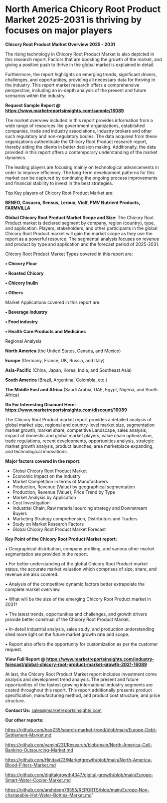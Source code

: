 # North America Chicory Root Product Market 2025-2031 is thriving by focuses on major players

<Strong> Chicory Root Product Market Overview 2025 - 2031</strong>

The rising technology in Chicory Root Product Market is also depicted in this research report. Factors that are boosting the growth of the market, and giving a positive push to thrive in the global market is explained in detail.

Furthermore, the report highlights on emerging trends, significant drivers, challenges, and opportunities, providing all necessary data for thriving in the industry. This report market research offers a comprehensive perspective, including an in-depth analysis of the present and future scenarios within the industry.

<strong>Request Sample Report @ <a href=https://www.marketreportsinsights.com/sample/16089>https://www.marketreportsinsights.com/sample/16089</a></strong>

The market overview included in this report provides information from a wide range of resources like government organizations, established companies, trade and industry associations, industry brokers and other such regulatory and non-regulatory bodies. The data acquired from these organizations authenticate the Chicory Root Product research report, thereby aiding the clients in better decision making. Additionally, the data provided in this report offers a contemporary understanding of the market dynamics.

The leading players are focusing mainly on technological advancements in order to improve efficiency. The long-term development patterns for this market can be captured by continuing the ongoing process improvements and financial stability to invest in the best strategies.

Top Key players of Chicory Root Product Market are:

<strong>BENEO, Cosucra, Sensus, Leroux, Violf, PMV Nutrient Products, FARMVILLA</strong>

<strong><b>Global Chicory Root Product Market Scope and Size:</b></strong>
The Chicory Root Product market is declared segment by company, region (country), type, and application. Players, stakeholders, and other participants in the global Chicory Root Product market will gain the market scope as they use the report as a powerful resource. The segmental analysis focuses on revenue and product by type and application and the forecast period of 2025-2031.

Chicory Root Product Market Types covered in this report are:

<strong>• Chicory Flour

• Roasted Chicory

• Chicory Inulin

• Others</strong>

Market Applications covered in this report are:

<strong>• Beverage Industry

• Food industry

• Health Care Products and Medicines</strong> 

Regional Analysis

<strong>North America</strong> (the United States, Canada, and Mexico)

<strong>Europe</strong> (Germany, France, UK, Russia, and Italy)

<strong>Asia-Pacific</strong> (China, Japan, Korea, India, and Southeast Asia)

<strong>South America</strong> (Brazil, Argentina, Colombia, etc.)

<strong>The Middle East and Africa</strong> (Saudi Arabia, UAE, Egypt, Nigeria, and South Africa)

<strong>Go For Interesting Discount Here: <a href=https://www.marketreportsinsights.com/discount/16089>https://www.marketreportsinsights.com/discount/16089</a></strong>

The Chicory Root Product market report provides a detailed analysis of global market size, regional and country-level market size, segmentation market growth, market share, competitive Landscape, sales analysis, impact of domestic and global market players, value chain optimization, trade regulations, recent developments, opportunities analysis, strategic market growth analysis, product launches, area marketplace expanding, and technological innovations.

<strong><b>Major factors covered in the report:</b></strong>
<ul>
  <li>Global Chicory Root Product Market </li>
  <li>Economic Impact on the Industry</li>
  <li>Market Competition in terms of Manufacturers</li>
  <li>Production, Revenue (Value) by geographical segmentation</li>
  <li>Production, Revenue (Value), Price Trend by Type</li>
  <li>Market Analysis by Application</li>
  <li>Cost Investigation</li>
  <li>Industrial Chain, Raw material sourcing strategy and Downstream Buyers</li>
  <li>Marketing Strategy comprehension, Distributors and Traders</li>
  <li>Study on Market Research Factors</li>
  <li>Global Chicory Root Product Market Forecast</li>
</ul>

<strong><b>Key Point of the Chicory Root Product Market report:</b></strong>

• Geographical distribution, company profiling, and various other market segmentation are provided in the report.

• For better understanding of the global Chicory Root Product market status, the accurate market valuation which comprises of size, share, and revenue are also covered.

• Analysis of the competitive dynamic factors better extrapolate the complete market overview

• What will be the size of the emerging Chicory Root Product market in 2031?

• The latest trends, opportunities and challenges, and growth drivers provide better construal of the Chicory Root Product Market.

• In-detail industrial analysis, sales study, and production understanding shed more light on the future market growth rate and scope.

• Report also offers the opportunity for customization as per the customer request.

<strong><b>View Full Report @ <a href=https://www.marketreportsinsights.com/industry-forecast/global-chicory-root-product-market-growth-2021-16089>https://www.marketreportsinsights.com/industry-forecast/global-chicory-root-product-market-growth-2021-16089</a></b></strong>


At last, the Chicory Root Product Market report includes investment come analysis and development trend analysis. The present and future opportunities of the fastest growing international industry segments are coated throughout this report. This report additionally presents product specification, manufacturing method, and product cost structure, and price structure.

<strong>Contact Us:</strong>
sales@marketreportsinsights.com

<strong>Our other reports:</strong>

<a href=https://github.com/haq235/search-market-trend/blob/main/Europe-Debt-Settlement-Market.md>https://github.com/haq235/search-market-trend/blob/main/Europe-Debt-Settlement-Market.md</a>

<a href=https://github.com/yamini231/Research/blob/main/North-America-Cell-Banking-Outsourcing-Market.md>https://github.com/yamini231/Research/blob/main/North-America-Cell-Banking-Outsourcing-Market.md</a>

<a href=https://github.com/Hindavi23/Marketgrowth/blob/main/North-America-Blood-Filters-Market.md>https://github.com/Hindavi23/Marketgrowth/blob/main/North-America-Blood-Filters-Market.md</a>

<a href=https://github.com/digitalgrowth4347/digital-growth/blob/main/Europe-Smart-Water-Cooler-Market.md>https://github.com/digitalgrowth4347/digital-growth/blob/main/Europe-Smart-Water-Cooler-Market.md</a>

<a href=https://github.com/arshdeep76555/REPORTS/blob/main/Europe-Non-chargeable-Hot-Water-Bottles-Market.md>https://github.com/arshdeep76555/REPORTS/blob/main/Europe-Non-chargeable-Hot-Water-Bottles-Market.md</a>"
